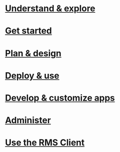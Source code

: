 # [Understand & explore](/rights-management/understand-explore/azure-rights-management)
# [Get started](/rights-management/get-started/requirements-azure-rms)
# [Plan & design](/rights-management/plan-design/deployment-roadmap)
# [Deploy & use](/rights-management/deploy-use/activate-service)
# [Develop & customize apps](/rights-management/develop/developers-guide)
# [Administer](/rights-management/administer/administer-powershell)
# [Use the RMS Client](/rights-management/rms-client/use-client)